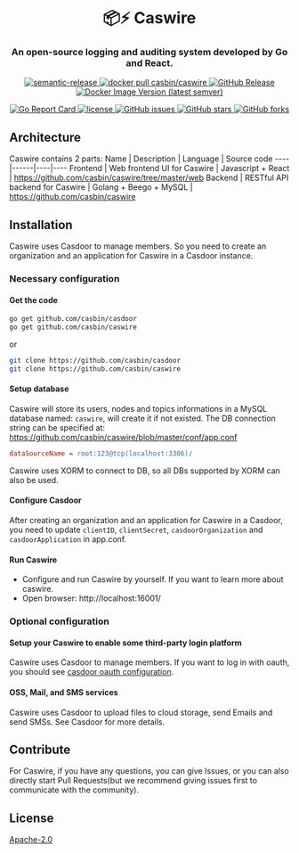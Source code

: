 <h1 align="center" style="border-bottom: none;">📦⚡️ Caswire</h1>
<h3 align="center">An open-source logging and auditing system developed by Go and React.</h3>
<p align="center">
  <a href="#badge">
    <img alt="semantic-release" src="https://img.shields.io/badge/%20%20%F0%9F%93%A6%F0%9F%9A%80-semantic--release-e10079.svg">
  </a>
  <a href="https://hub.docker.com/r/casbin/caswire">
    <img alt="docker pull casbin/caswire" src="https://img.shields.io/docker/pulls/casbin/caswire.svg">
  </a>
  <a href="https://github.com/casbin/caswire/releases/latest">
    <img alt="GitHub Release" src="https://img.shields.io/github/v/release/casbin/caswire.svg">
  </a>
  <a href="https://hub.docker.com/repository/docker/casbin/caswire">
    <img alt="Docker Image Version (latest semver)" src="https://img.shields.io/badge/Docker%20Hub-latest-brightgreen">
  </a>
</p>

<p align="center">
  <a href="https://goreportcard.com/report/github.com/casbin/caswire">
    <img alt="Go Report Card" src="https://goreportcard.com/badge/github.com/casbin/caswire?style=flat-square">
  </a>
  <a href="https://github.com/casbin/caswire/blob/master/LICENSE">
    <img src="https://img.shields.io/github/license/casbin/caswire?style=flat-square" alt="license">
  </a>
  <a href="https://github.com/casbin/caswire/issues">
    <img alt="GitHub issues" src="https://img.shields.io/github/issues/casbin/caswire?style=flat-square">
  </a>
  <a href="#">
    <img alt="GitHub stars" src="https://img.shields.io/github/stars/casbin/caswire?style=flat-square">
  </a>
  <a href="https://github.com/casbin/caswire/network">
    <img alt="GitHub forks" src="https://img.shields.io/github/forks/casbin/caswire?style=flat-square">
  </a>
</p>

## Architecture
Caswire contains 2 parts:
Name | Description | Language | Source code
----|------|----|----
Frontend | Web frontend UI for Caswire | Javascript + React | https://github.com/casbin/caswire/tree/master/web
Backend | RESTful API backend for Caswire | Golang + Beego + MySQL | https://github.com/casbin/caswire

## Installation
Caswire uses Casdoor to manage members. So you need to create an organization and an application for Caswire in a Casdoor instance.

### Necessary configuration

#### Get the code
```bash
go get github.com/casbin/casdoor
go get github.com/casbin/caswire
```

or

```bash
git clone https://github.com/casbin/casdoor
git clone https://github.com/casbin/caswire
```

#### Setup database

Caswire will store its users, nodes and topics informations in a MySQL database named: `caswire`, will create it if not existed. The DB connection string can be specified at: https://github.com/casbin/caswire/blob/master/conf/app.conf

```ini
dataSourceName = root:123@tcp(localhost:3306)/
```
Caswire uses XORM to connect to DB, so all DBs supported by XORM can also be used.

#### Configure Casdoor

After creating an organization and an application for Caswire in a Casdoor, you need to update `clientID`, `clientSecret`, `casdoorOrganization` and `casdoorApplication` in app.conf.

#### Run Caswire

- Configure and run Caswire by yourself. If you want to learn more about caswire.
- Open browser: http://localhost:16001/

### Optional configuration

#### Setup your Caswire to enable some third-party login platform

  Caswire uses Casdoor to manage members. If you want to log in with oauth, you should see [casdoor oauth configuration](https://casdoor.org/docs/provider/oauth/overview).

#### OSS, Mail, and SMS services

  Caswire uses Casdoor to upload files to cloud storage, send Emails and send SMSs. See Casdoor for more details.

## Contribute

For Caswire, if you have any questions, you can give Issues, or you can also directly start Pull Requests(but we recommend giving issues first to communicate with the community).

## License

[Apache-2.0](LICENSE)
